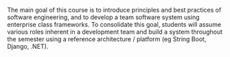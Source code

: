 The main goal of this course is to introduce principles and best practices of software engineering, and to develop a team software system using enterprise class frameworks. To consolidate this goal, students will assume various roles inherent in a development team and build a system throughout the semester using a reference architecture / platform (eg String Boot, Django, .NET).